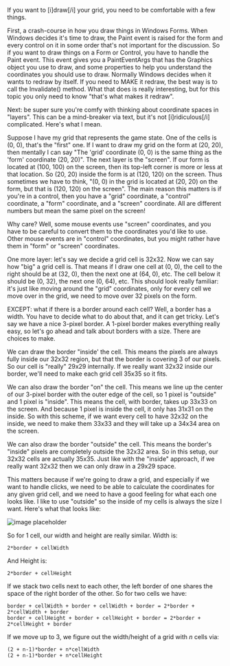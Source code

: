 If you want to [i]draw[/i] your grid, you need to be comfortable with a few things. 

First, a crash-course in how you draw things in Windows Forms. When Windows decides it's time to draw, the Paint event is raised for the form and every control on it in some order that's not important for the discussion. So if you want to draw things on a Form or Control, you have to handle the Paint event. This event gives you a PaintEventArgs that has the Graphics object you use to draw, and some properties to help you understand the coordinates you should use to draw. Normally Windows decides when it wants to redraw by itself. If you need to MAKE it redraw, the best way is to call the Invalidate() method. What that does is really interesting, but for this topic you only need to know "that's what makes it redraw".

Next: be super sure you're comfy with thinking about coordinate spaces in "layers". This can be a mind-breaker via text, but it's not [i]ridiculous[/i] complicated. Here's what I mean.

Suppose I have my grid that represents the game state. One of the cells is (0, 0), that's the "first" one. If I want to draw my grid on the form at (20, 20), then mentally I can say "The 'grid' coordinate (0, 0) is the same thing as the 'form' coordinate (20, 20)". The next layer is the "screen". If our form is located at (100, 100) on the screen, then its top-left corner is more or less at that location. So (20, 20) inside the form is at (120, 120) on the screen. Thus sometimes we have to think, "(0, 0) in the grid is located at (20, 20) on the form, but that is (120, 120) on the screen". The main reason this matters is if you're in a control, then you have a "grid" coordinate, a "control" coordinate, a "form" coordinate, and a "screen" coordinate. All are different numbers but mean the same pixel on the screen!

Why care? Well, some mouse events use "screen" coordinates, and you have to be careful to convert them to the coordinates you'd like to use. Other mouse events are in "control" coordinates, but you might rather have them in "form" or "screen" coordinates. 

One more layer: let's say we decide a grid cell is 32x32. Now we can say how "big" a grid cell is. That means if I draw one cell at (0, 0), the cell to the right should be at (32, 0), then the next one at (64, 0), etc. The cell below it should be (0, 32), the next one (0, 64), etc. This should look really familiar: it's just like moving around the "grid" coordinates, only for every cell we move over in the grid, we need to move over 32 pixels on the form. 

EXCEPT: what if there is a border around each cell? Well, a border has a width. You have to decide what to do about that, and it can get tricky. Let's say we have a nice 3-pixel border. A 1-pixel border makes everything really easy, so let's go ahead and talk about borders with a size. There are choices to make.

We can draw the border "inside' the cell. This means the pixels are always fully inside our 32x32 region, but that the border is covering 3 of our pixels. So our cell is "really" 29x29 internally. If we really want 32x32 inside our border, we'll need to make each grid cell 35x35 so it fits.

We can also draw the border "on" the cell. This means we line up the center of our 3-pixel border with the outer edge of the cell, so 1 pixel is "outside" and 1 pixel is "inside". This means the cell, with border, takes up 33x33 on the screen. And because 1 pixel is inside the cell, it only has 31x31 on the inside. So with this scheme, if we want every cell to have 32x32 on the inside, we need to make them 33x33 and they will take up a 34x34 area on the screen.

We can also draw the border "outside" the cell. This means the border's "inside" pixels are completely outside the 32x32 area. So in this setup, our 32x32 cells are actually 35x35. Just like with the "inside" approach, if we really want 32x32 then we can only draw in a 29x29 space.

This matters because if we're going to draw a grid, and especially if we want to handle clicks, we need to be able to calculate the coordinates for any given grid cell, and we need to have a good feeling for what each one looks like. I like to use "outside" so the inside of my cells is always the size I want. Here's what that looks like:

![image placeholder](http://placecage.com/300/300)

So for 1 cell, our width and height are really similar. Width is:

    2*border + cellWidth

And Height is:

    2*border + cellHeight

If we stack two cells next to each other, the left border of one shares the space of the right border of the other. So for two cells we have:

    border + cellWidth + border + cellWidth + border = 2*border + 2*cellWidth + border
    border + cellHeight + border + cellHeight + border = 2*border + 2*cellHeight + border

If we move up to 3, we figure out the width/height of a grid with *n* cells via:

    (2 + n-1)*border + n*cellWidth  
    (2 + n-1)*border + n*cellHeight  


